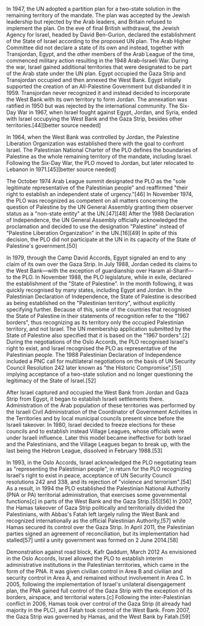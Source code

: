 In 1947, the UN adopted a partition plan for a two-state solution in the remaining territory of the mandate. The plan was accepted by the Jewish leadership but rejected by the Arab leaders, and Britain refused to implement the plan. On the eve of final British withdrawal, the Jewish Agency for Israel, headed by David Ben-Gurion, declared the establishment of the State of Israel according to the proposed UN plan. The Arab Higher Committee did not declare a state of its own and instead, together with Transjordan, Egypt, and the other members of the Arab League of the time, commenced military action resulting in the 1948 Arab–Israeli War. During the war, Israel gained additional territories that were designated to be part of the Arab state under the UN plan. Egypt occupied the Gaza Strip and Transjordan occupied and then annexed the West Bank. Egypt initially supported the creation of an All-Palestine Government but disbanded it in 1959. Transjordan never recognized it and instead decided to incorporate the West Bank with its own territory to form Jordan. The annexation was ratified in 1950 but was rejected by the international community. The Six-Day War in 1967, when Israel fought against Egypt, Jordan, and Syria, ended with Israel occupying the West Bank and the Gaza Strip, besides other territories.[44][better source needed]

In 1964, when the West Bank was controlled by Jordan, the Palestine Liberation Organization was established there with the goal to confront Israel. The Palestinian National Charter of the PLO defines the boundaries of Palestine as the whole remaining territory of the mandate, including Israel. Following the Six-Day War, the PLO moved to Jordan, but later relocated to Lebanon in 1971.[45][better source needed]

The October 1974 Arab League summit designated the PLO as the "sole legitimate representative of the Palestinian people" and reaffirmed "their right to establish an independent state of urgency."[46] In November 1974, the PLO was recognized as competent on all matters concerning the question of Palestine by the UN General Assembly granting them observer status as a "non-state entity" at the UN.[47][48] After the 1988 Declaration of Independence, the UN General Assembly officially acknowledged the proclamation and decided to use the designation "Palestine" instead of "Palestine Liberation Organization" in the UN.[16][49] In spite of this decision, the PLO did not participate at the UN in its capacity of the State of Palestine's government.[50]

In 1979, through the Camp David Accords, Egypt signaled an end to any claim of its own over the Gaza Strip. In July 1988, Jordan ceded its claims to the West Bank—with the exception of guardianship over Haram al-Sharif—to the PLO. In November 1988, the PLO legislature, while in exile, declared the establishment of the "State of Palestine". In the month following, it was quickly recognised by many states, including Egypt and Jordan. In the Palestinian Declaration of Independence, the State of Palestine is described as being established on the "Palestinian territory", without explicitly specifying further. Because of this, some of the countries that recognised the State of Palestine in their statements of recognition refer to the "1967 borders", thus recognizing as its territory only the occupied Palestinian territory, and not Israel. The UN membership application submitted by the State of Palestine also specified that it is based on the "1967 borders".[2] During the negotiations of the Oslo Accords, the PLO recognised Israel's right to exist, and Israel recognised the PLO as representative of the Palestinian people. The 1988 Palestinian Declaration of Independence included a PNC call for multilateral negotiations on the basis of UN Security Council Resolution 242 later known as "the Historic Compromise",[51] implying acceptance of a two-state solution and no longer questioning the legitimacy of the State of Israel.[52]

After Israel captured and occupied the West Bank from Jordan and Gaza Strip from Egypt, it began to establish Israeli settlements there. Administration of the Arab population of these territories was performed by the Israeli Civil Administration of the Coordinator of Government Activities in the Territories and by local municipal councils present since before the Israeli takeover. In 1980, Israel decided to freeze elections for these councils and to establish instead Village Leagues, whose officials were under Israeli influence. Later this model became ineffective for both Israel and the Palestinians, and the Village Leagues began to break up, with the last being the Hebron League, dissolved in February 1988.[53]

In 1993, in the Oslo Accords, Israel acknowledged the PLO negotiating team as "representing the Palestinian people", in return for the PLO recognizing Israel's right to exist in peace, acceptance of UN Security Council resolutions 242 and 338, and its rejection of "violence and terrorism".[54] As a result, in 1994 the PLO established the Palestinian National Authority (PNA or PA) territorial administration, that exercises some governmental functions[c] in parts of the West Bank and the Gaza Strip.[55][56] In 2007, the Hamas takeover of Gaza Strip politically and territorially divided the Palestinians, with Abbas's Fatah left largely ruling the West Bank and recognized internationally as the official Palestinian Authority,[57] while Hamas secured its control over the Gaza Strip. In April 2011, the Palestinian parties signed an agreement of reconciliation, but its implementation had stalled[57] until a unity government was formed on 2 June 2014.[58]


Demonstration against road block, Kafr Qaddum, March 2012
As envisioned in the Oslo Accords, Israel allowed the PLO to establish interim administrative institutions in the Palestinian territories, which came in the form of the PNA. It was given civilian control in Area B and civilian and security control in Area A, and remained without involvement in Area C. In 2005, following the implementation of Israel's unilateral disengagement plan, the PNA gained full control of the Gaza Strip with the exception of its borders, airspace, and territorial waters.[c] Following the inter-Palestinian conflict in 2006, Hamas took over control of the Gaza Strip (it already had majority in the PLC), and Fatah took control of the West Bank. From 2007, the Gaza Strip was governed by Hamas, and the West Bank by Fatah.[59]